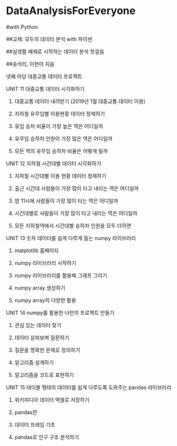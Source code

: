 # DataAnalysisForEveryone
#with Python

##교재: 모두의 데이터 분석 with 파이썬 

##실생활 예제로 시작하는 데이터 분석 첫걸음

##송석리, 이현아 지음

넷째 마당 대중교통 데이터 프로젝트

UNIT 11 대중교통 데이터 시각화하기

1) 대중교통 데이터 내려받기 (2019년 1월 대중교통 데이터 이용)

2) 지하철 유무임별 이용현황 데이터 정제하기

3) 유임 승차 비율이 가장 높은 역은 어디일까

4) 유무임 승하차 인원이 가장 많은 역은 어디일까

5) 모든 역의 유무임 승하차 비율은 어떻게 될까

UNIT 12 지하철 시간대별 데이터 시각화하기

1) 지하철 시간대별 이용 현황 데이터 정제하기 

2) 출근 시간대 사람들이 가장 많이 타고 내리는 역은 어디일까

3) 밤 11시에 사람들이 가장 많이 타는 역은 어디일까

4) 시간대별로 사람들이 가장 많이 타고 내리는 역은 어디일까

5) 모든 지하철역에서 시간대별 승하차 인원을 모두 더하면

UNIT 13 숫자 데이터를 쉽게 다루게 돕는 numpy 라이브러리

1) matplotlib 홈페이지 

2) numpy 라이브러리 시작하기

3) numpy 라이브러리를 활용해 그래프 그리기 

4) numpy array 생성하기 

5) numpy array의 다양한 활용

UNIT 14 numpy를 활용한 나만의 프로젝트 만들기 

1) 관심 있는 데이터 찾기

2) 데이터 살펴보며 질문하기

3) 질문을 명확한 문제로 정의하기

4) 알고리즘 설계하기

5) 알고리즘을 코드로 표현하기 

UNIT 15 테이블 형태의 데이터를 쉽게 다루도록 도와주는 pandas 라이브러리

1) 위키피디아 데이터 엑셀로 저장하기

2) pandas란

3) 데이터 프레임 기초

4) pandas로 인구 구조 분석하기 
